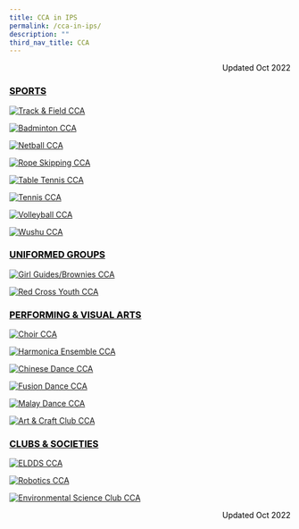 ```yaml
---
title: CCA in IPS
permalink: /cca-in-ips/
description: ""
third_nav_title: CCA
---
```

<p style="color:black" align="right">Updated Oct 2022</p>

<h3 style="color:black" align="left"><u>SPORTS</u></h3>

[![Track & Field CCA](/images/Track%20&%20Field%20CCA.jpg)](https://sites.google.com/moe.edu.sg/ips-tnf-cca/home)

[![Badminton CCA](/images/Badminton%20CCA.jpg)](https://sites.google.com/moe.edu.sg/ips-bmt-cca/home)

[![Netball CCA](/images/Netball%20CCA.jpg)](https://sites.google.com/moe.edu.sg/ips-ntb-cca/home)

[![Rope Skipping CCA](/images/Rope%20Skipping%20CCA.jpg)](https://sites.google.com/moe.edu.sg/ips-rpsp-cca/home)

[![Table Tennis CCA](/images/Table%20Tennis%20CCA.jpg)](https://sites.google.com/moe.edu.sg/ips-tbtn-cca/home)

[![Tennis CCA](/images/Tennis%20CCA.jpg)](https://sites.google.com/moe.edu.sg/ips-tennis-cca/home)

[![Volleyball CCA](/images/Volleyball%20CCA.jpg)](https://sites.google.com/moe.edu.sg/ips-vb-cca/home)

[![Wushu CCA](/images/Wushu%20CCA.jpg)](https://sites.google.com/moe.edu.sg/ips-ws-cca/home)

<h3 style="color:black" align="left"><u>UNIFORMED GROUPS</u></h3>

[![Girl Guides/Brownies CCA](/images/Girl%20Guides%20and%20Brownies%20CCA.jpg)](https://sites.google.com/moe.edu.sg/ips-gg-b-cca/home)

[![Red Cross Youth CCA](/images/Red%20Cross%20Youth%20CCA.jpg)](https://sites.google.com/moe.edu.sg/ips-rcy-cca/home)

<h3 style="color:black" align="left"><u>PERFORMING & VISUAL ARTS</u></h3>

[![Choir CCA](/images/Choir%20CCA.jpg)](https://sites.google.com/moe.edu.sg/ips-choir-cca/home)

[![Harmonica Ensemble CCA](/images/Harmonica%20Ensemble%20CCA.jpg)](https://sites.google.com/moe.edu.sg/ips-he-cca/home)

[![Chinese Dance CCA](/images/Chinese%20Dance%20CCA.jpg)](https://sites.google.com/moe.edu.sg/ips-chinese-dance-cca/home)

[![Fusion Dance CCA](/images/Fusion%20Dance%20CCA.jpg)](https://sites.google.com/moe.edu.sg/ips-fusion-dance-cca/home)

[![Malay Dance CCA](/images/Malay%20Dance%20CCA.jpg)](https://sites.google.com/moe.edu.sg/ips-malay-dance-cca/home)

[![Art & Craft Club CCA](/images/Art%20&%20Craft%20Club%20CCA.jpg)](https://sites.google.com/moe.edu.sg/ips-ancc-cca/home)

<h3 style="color:black" align="left"><u>CLUBS & SOCIETIES</u></h3>

[![ELDDS CCA](/images/ELDDS%20CCA.jpg)](https://sites.google.com/moe.edu.sg/ips-eldds-cca/home)


[![Robotics CCA](/images/Robotics%20CCA.jpg)](https://sites.google.com/moe.edu.sg/ips-rc-cca/home)

[![Environmental Science Club CCA](/images/Environmental%20Science%20Club%20CCA.jpg)](https://sites.google.com/moe.edu.sg/ips-esc-cca/home)

<p style="color:black" align="right">Updated Oct 2022</p>